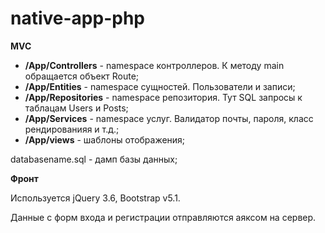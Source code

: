 # native-app-php

**MVC**
* **/App/Controllers** - namespace контроллеров. К методу main обращается объект Route;
* **/App/Entities** - namespace сущностей. Пользователи и записи;
* **/App/Repositories** - namespace репозитория. Тут SQL запросы к таблацам Users и Posts;
* **/App/Services** - namespace услуг. Валидатор почты, пароля, класс рендированияя и т.д.;
* **/App/views** - шаблоны отображения;

databasename.sql - дамп базы данных;

**Фронт**

Используется jQuery 3.6, Bootstrap v5.1.

Данные с форм входа и регистрации отправляются аяксом на сервер.
